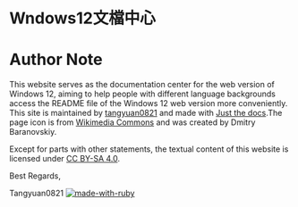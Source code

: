 # Wndows12文檔中心
# Author Note
 This website serves as the documentation center for the web version of Windows 12, aiming to help people with different language backgrounds access the README file of the Windows 12 web version more conveniently. This site is maintained by [tangyuan0821](https://github.com/tangyuan0821) and made with [Just the docs](https://just-the-docs.github.io/just-the-docs/).The page icon is from [Wikimedia Commons](https://commons.wikimedia.org/wiki/File:Documents_icon_-_noun_project_5020_-_navy.svg) and was created by Dmitry Baranovskiy.

 Except for parts with other statements, the textual content of this website is licensed under [CC BY-SA 4.0](https://creativecommons.org/licenses/by-sa/4.0/legalcode.en).
 
Best Regards,

Tangyuan0821
[![made-with-ruby](https://forthebadge.com/images/badges/made-with-ruby.svg)](https://www.ruby-lang.org/en/)
